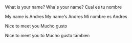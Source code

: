 
What is your name?
Wha's your name?
Cual es tu nombre

My name is Andres
My name's Andres
Mi nombre es Andres

Nice to meet you
Mucho gusto

Nice to meet you to
Mucho gusto tambien



